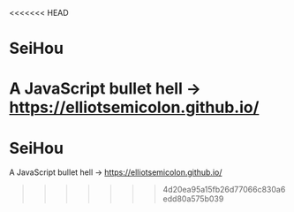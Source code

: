<<<<<<< HEAD
# SeiHou
A JavaScript bullet hell -> https://elliotsemicolon.github.io/ 
=======
# SeiHou
A JavaScript bullet hell -> https://elliotsemicolon.github.io/ 
>>>>>>> 4d20ea95a15fb26d77066c830a6edd80a575b039
